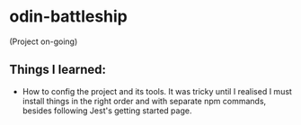 # odin-battleship

(Project on-going)

## Things I learned:

- How to config the project and its tools. It was tricky until I realised I must install things in the right order and with separate npm commands, besides following Jest's getting started page.
